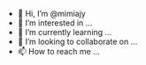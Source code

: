 - 👋 Hi, I’m @mimiajy
- 👀 I’m interested in ...
- 🌱 I’m currently learning ...
- 💞️ I’m looking to collaborate on ...
- 📫 How to reach me ...

<!---
mimiajy/mimiajy is a ✨ special ✨ repository because its `README.md` (this file) appears on your GitHub profile.
You can click the Preview link to take a look at your changes.
--->

